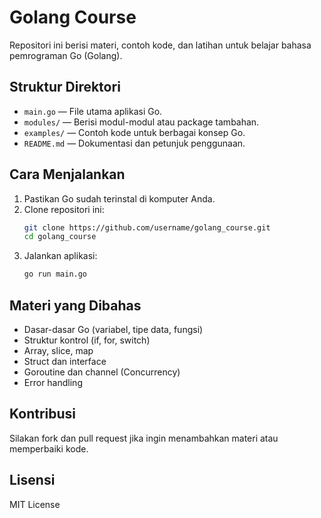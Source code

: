 # Golang Course

Repositori ini berisi materi, contoh kode, dan latihan untuk belajar bahasa pemrograman Go (Golang).

## Struktur Direktori

- `main.go` — File utama aplikasi Go.
- `modules/` — Berisi modul-modul atau package tambahan.
- `examples/` — Contoh kode untuk berbagai konsep Go.
- `README.md` — Dokumentasi dan petunjuk penggunaan.

## Cara Menjalankan

1. Pastikan Go sudah terinstal di komputer Anda.
2. Clone repositori ini:
   ```bash
   git clone https://github.com/username/golang_course.git
   cd golang_course
   ```
3. Jalankan aplikasi:
   ```bash
   go run main.go
   ```

## Materi yang Dibahas

- Dasar-dasar Go (variabel, tipe data, fungsi)
- Struktur kontrol (if, for, switch)
- Array, slice, map
- Struct dan interface
- Goroutine dan channel (Concurrency)
- Error handling

## Kontribusi

Silakan fork dan pull request jika ingin menambahkan materi atau memperbaiki kode.

## Lisensi

MIT License
